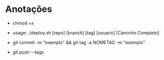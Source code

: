 # Anotações

* chmod +x
* usage: ./deploy.sh [repo] [branch] [tag] [usuario] [Caminho Completo]
 
* git commit -m "exemplo" && git tag -a NOMETAG -m "exemplo"
* git push --tags
